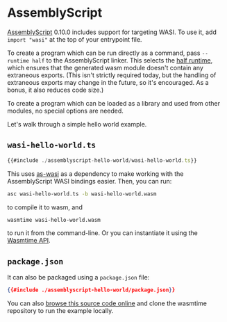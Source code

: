 # AssemblyScript

[AssemblyScript] 0.10.0 includes support for targeting WASI. To use it, add
`import "wasi"` at the top of your entrypoint file.

To create a program which can be run directly as a command, pass `--runtime half`
to the AssemblyScript linker. This selects the [half runtime], which ensures that
the generated wasm module doesn't contain any extraneous exports. (This isn't
strictly required today, but the handling of extraneous exports may change in
the future, so it's encouraged. As a bonus, it also reduces code size.)

To create a program which can be loaded as a library and used from other modules,
no special options are needed.

Let's walk through a simple hello world example.

## `wasi-hello-world.ts`

```typescript
{{#include ./assemblyscript-hello-world/wasi-hello-world.ts}}
```

This uses [as-wasi] as a dependency to make working with the AssemblyScript WASI
bindings easier. Then, you can run:

```sh
asc wasi-hello-world.ts -b wasi-hello-world.wasm
```

to compile it to wasm, and

```sh
wasmtime wasi-hello-world.wasm
```

to run it from the command-line. Or you can instantiate it using the [Wasmtime API].

## `package.json`

It can also be packaged using a `package.json` file:

```json
{{#include ./assemblyscript-hello-world/package.json}}
```

You can also [browse this source code online][code] and clone the wasmtime
repository to run the example locally.

[code]: https://github.com/bytecodealliance/wasmtime/blob/main/docs/assemblyscript-hello-world
[AssemblyScript]: https://assemblyscript.org
[as-wasi]: https://github.com/jedisct1/as-wasi
[half runtime]: https://docs.assemblyscript.org/details/runtime#runtime-variants
[Wasmtime API]: ./lang.md
